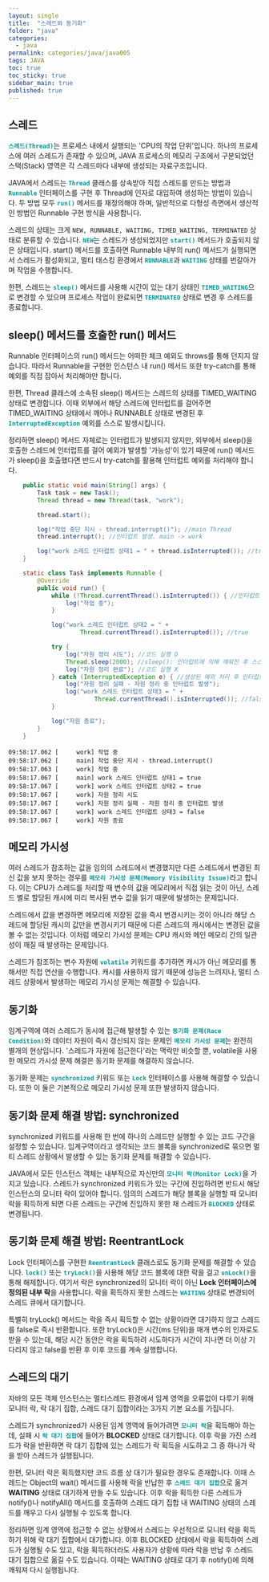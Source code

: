 ```yaml
---
layout: single
title:  "스레드와 동기화"
folder: "java"
categories:
  - java
permalink: categories/java/java005
tags: JAVA
toc: true
toc_sticky: true
sidebar_main: true
published: true
---
```


## 스레드
<span style="color: rgb(3, 150, 150); font-weight: bold;">`스레드(Thread)`</span>는 프로세스 내에서 실행되는 \'CPU의 작업 단위\'입니다. 하나의 프로세스에 여러 스레드가 존재할 수 있으며, JAVA 프로세스의 메모리 구조에서 구분되었던 스택(Stack) 영역은 각 스레드마다 내부에 생성되는 자료구조입니다.

JAVA에서 스레드는 <span style="color: rgb(3, 150, 150); font-weight: bold;">`Thread`</span> 클래스를 상속받아 직접 스레드를 만드는 방법과 <span style="color: rgb(3, 150, 150); font-weight: bold;">`Runnable`</span> 인터페이스를 구현 후 Thread에 인자로 대입하여 생성하는 방법이 있습니다. 두 방법 모두 <span style="color: rgb(3, 150, 150); font-weight: bold;">`run()`</span> 메서드를 재정의해야 하며, 일반적으로 다형성 측면에서 생산적인 방법인 Runnable 구현 방식을 사용합니다.

스레드의 상태는 크게 `NEW, RUNNABLE, WAITING, TIMED_WAITING, TERMINATED` 상태로 분류할 수 있습니다. <span style="color: rgb(3, 150, 150); font-weight: bold;">`NEW`</span>는 스레드가 생성되었지만 <span style="color: rgb(3, 150, 150); font-weight: bold;">`start()`</span> 메서드가 호출되지 않은 상태입니다. start() 메서드를 호출하면 Runnable 내부의 run() 메서드가 실행되면서 스레드가 활성화되고, 멀티 태스킹 환경에서 <span style="color: rgb(3, 150, 150); font-weight: bold;">`RUNNABLE`</span>과 <span style="color: rgb(3, 150, 150); font-weight: bold;">`WAITING`</span> 상태를 번갈아가며 작업을 수행합니다.

한편, 스레드는 <span style="color: rgb(3, 150, 150); font-weight: bold;">`sleep()`</span> 메서드를 사용해 시간이 있는 대기 상태인 <span style="color: rgb(3, 150, 150); font-weight: bold;">`TIMED_WAITING`</span>으로 변경할 수 있으며 프로세스 작업이 완료되면 <span style="color: rgb(3, 150, 150); font-weight: bold;">`TERMINATED`</span> 상태로 변경 후 스레드를 종료합니다.

## sleep() 메서드를 호출한 run() 메서드
Runnable 인터페이스의 run() 메서드는 어떠한 체크 예외도 throws를 통해 던지지 않습니다. 따라서 Runnable을 구현한 인스턴스 내 run() 메서드 또한 try-catch를 통해 예외를 직접 잡아서 처리해야만 합니다.

한편, Thread 클래스에 소속된 sleep() 메서드는 스레드의 상태를 TIMED_WAITING 상태로 변경합니다. 이때 외부에서 해당 스레드에 인터럽트를 걸어주면 TIMED_WAITING 상태에서 깨어나 RUNNABLE 상태로 변경된 후 <span style="color: rgb(3, 150, 150); font-weight: bold;">`InterruptedException`</span> 예외를 스스로 발생시킵니다.

정리하면 sleep() 메서드 자체로는 인터럽트가 발생되지 않지만, 외부에서 sleep()을 호출한 스레드에 인터럽트를 걸어 예외가 발생할 \'가능성\'이 있기 때문에 run() 메서드가 sleep()을 호출했다면 반드시 try-catch를 활용해 인터럽트 예외를 처리해야 합니다.

```java
    public static void main(String[] args) {
        Task task = new Task();
        Thread thread = new Thread(task, "work");

        thread.start();

        log("작업 중단 지시 - thread.interrupt()"); //main Thread
        thread.interrupt(); //인터럽트 발생. main -> work

        log("work 스레드 인터럽트 상태1 = " + thread.isInterrupted()); //true
    }

    static class Task implements Runnable {
        @Override
        public void run() {
            while (!Thread.currentThread().isInterrupted()) { //인터럽트 상태 변경 X
                log("작업 중");
            }

            log("work 스레드 인터럽트 상태2 = " + 
                    Thread.currentThread().isInterrupted()); //true

            try {
                log("자원 정리 시도"); //코드 실행 O
                Thread.sleep(2000); //sleep(): 인터럽트에 의해 깨워진 후 스스로 예외 생성
                log("자원 정리 완료"); //코드 실행 X
            } catch (InterruptedException e) { //생성된 예외 처리 후 인터럽트 상태 변경
                log("자원 정리 실패 - 자원 정리 중 인터럽트 발생");
                log("work 스레드 인터럽트 상태3 = " +
                        Thread.currentThread().isInterrupted()); //false
            }

            log("자원 종료");
        }
    }
```
```
09:58:17.062 [     work] 작업 중
09:58:17.062 [     main] 작업 중단 지시 - thread.interrupt()
09:58:17.063 [     work] 작업 중
09:58:17.067 [     main] work 스레드 인터럽트 상태1 = true
09:58:17.067 [     work] work 스레드 인터럽트 상태2 = true
09:58:17.067 [     work] 자원 정리 시도
09:58:17.067 [     work] 자원 정리 실패 - 자원 정리 중 인터럽트 발생
09:58:17.067 [     work] work 스레드 인터럽트 상태3 = false
09:58:17.067 [     work] 자원 종료
```

## 메모리 가시성
여러 스레드가 참조하는 값을 임의의 스레드에서 변경했지만 다른 스레드에서 변경된 최신 값을 보지 못하는 경우를 <span style="color: rgb(3, 150, 150); font-weight: bold;">`메모리 가시성 문제(Memory Visibility Issue)`</span>라고 합니다. 이는 CPU가 스레드를 처리할 때 변수의 값을 메모리에서 직접 읽는 것이 아닌, 스레드 별로 할당된 캐시에 미리 복사된 변수 값을 읽기 때문에 발생하는 문제입니다.

스레드에서 값을 변경하면 메모리에 저장된 값을 즉시 변경시키는 것이 아니라 해당 스레드에 할당된 캐시의 값만을 변경시키기 때문에 다른 스레드의 캐시에서는 변경된 값을 볼 수 없는 것입니다. 이처럼 메모리 가시성 문제는 CPU 캐시와 메인 메모리 간의 일관성이 깨질 때 발생하는 문제입니다.

스레드가 참조하는 변수 자원에 <span style="color: rgb(3, 150, 150); font-weight: bold;">`volatile`</span> 키워드를 추가하면 캐시가 아닌 메모리를 통해서만 직접 연산을 수행합니다. 캐시를 사용하지 않기 때문에 성능은 느려지나, 멀티 스레드 상황에서 발생하는 메모리 가시성 문제는 해결할 수 있습니다.

## 동기화
임계구역에 여러 스레드가 동시에 접근해 발생할 수 있는 <span style="color: rgb(3, 150, 150); font-weight: bold;">`동기화 문제(Race Condition)`</span>와 데이터 자원이 즉시 갱신되지 않는 문제인 <span style="color: rgb(3, 150, 150); font-weight: bold;">`메모리 가시성 문제`</span>는 완전히 별개의 현상입니다. \'스레드가 자원에 접근한다\'라는 맥락만 비슷할 뿐, volatile을 사용한 메모리 가시성 문제 해결은 동기화 문제를 해결하지 않습니다.

동기화 문제는 <span style="color: rgb(3, 150, 150); font-weight: bold;">`synchronized`</span> 키워드 또는 <span style="color: rgb(3, 150, 150); font-weight: bold;">`Lock`</span> 인터페이스를 사용해 해결할 수 있습니다. 또한 이 둘은 기본적으로 메모리 가시성 문제 또한 발생하지 않습니다.

## 동기화 문제 해결 방법: synchronized
synchronized 키워드를 사용해 한 번에 하나의 스레드만 실행할 수 있는 코드 구간을 설정할 수 있습니다. 임계구역이라고 생각되는 코드 블록을 synchronized로 묶으면 멀티 스레드 상황에서 발생할 수 있는 동기화 문제를 해결할 수 있습니다.

JAVA에서 모든 인스턴스 객체는 내부적으로 자신만의 <span style="color: rgb(3, 150, 150); font-weight: bold;">`모니터 락(Monitor Lock)`</span>을 가지고 있습니다. 스레드가 synchronized 키워드가 있는 구간에 진입하려면 반드시 해당 인스턴스의 모니터 락이 있어야 합니다. 임의의 스레드가 해당 블록을 실행할 때 모니터 락을 획득하게 되면 다른 스레드는 구간에 진입하지 못한 채 스레드가 <span style="color: rgb(3, 150, 150); font-weight: bold;">`BLOCKED`</span> 상태로 변경됩니다.

## 동기화 문제 해결 방법: ReentrantLock
Lock 인터페이스를 구현한 <span style="color: rgb(3, 150, 150); font-weight: bold;">`ReentrantLock`</span> 클래스로도 동기화 문제를 해결할 수 있습니다. <span style="color: rgb(3, 150, 150); font-weight: bold;">`lock()`</span> 또는 <span style="color: rgb(3, 150, 150); font-weight: bold;">`tryLock()`</span>을 사용해 해당 코드 블록에 대한 락을 걸고 <span style="color: rgb(3, 150, 150); font-weight: bold;">`unLock()`</span>을 통해 해제합니다. 여기서 락은 synchronized의 모니터 락이 아닌 **Lock 인터페이스에 정의된 내부 락**을 사용합니다. 락을 획득하지 못한 스레드는 <span style="color: rgb(3, 150, 150); font-weight: bold;">`WAITING`</span> 상태로 변경되어 스레드 큐에서 대기합니다.

특별히 tryLock() 메서드는 락을 즉시 획득할 수 없는 상황이라면 대기하지 않고 스레드를 false로 즉시 반환합니다. 또한 tryLock()은 시간(ms 단위)을 매개 변수의 인자로도 받을 수 있는데, 해당 시간 동안은 락을 획득하려 시도하다가 시간이 지나면 더 이상 기다리지 않고 false를 반환 후 이후 코드를 계속 실행합니다.

## 스레드의 대기
자바의 모든 객체 인스턴스는 멀티스레드 환경에서 임계 영역을 오류없이 다루기 위해 모니터 락, 락 대기 집합, 스레드 대기 집합이라는 3가지 기본 요소를 가집니다.

스레드가 synchronized가 사용된 임계 영역에 들어가려면 <span style="color: rgb(3, 150, 150); font-weight: bold;">`모니터 락`</span>을 획득해야 하는데, 실패 시 <span style="color: rgb(3, 150, 150); font-weight: bold;">`락 대기 집합`</span>에 들어가 **BLOCKED** 상태로 대기합니다. 이후 락을 가진 스레드가 락을 반환하면 락 대기 집합에 있는 스레드가 락 획득을 시도하고 그 중 하나가 락을 받아 스레드가 실행됩니다.

한편, 모니터 락은 획득했지만 코드 흐름 상 대기가 필요한 경우도 존재합니다. 이때 스레드는 Object의 wait() 메서드를 사용해 락을 반납한 후 <span style="color: rgb(3, 150, 150); font-weight: bold;">`스레드 대기 집합`</span>으로 옮겨 **WAITING** 상태로 대기하게 만들 수도 있습니다. 이후 락을 획득한 다른 스레드가 notify()나 notifyAll() 메서드를 호출하여 스레드 대기 집합 내 WAITING 상태의 스레드를 깨우고 다시 실행될 수 있도록 합니다.

정리하면 임계 영역에 접근할 수 없는 상황에서 스레드는 우선적으로 모니터 락을 획득하기 위해 락 대기 집합에서 대기합니다. 이후 BLOCKED 상태에서 락을 획득하여 스레드가 실행될 수도 있고, 락을 획득하더라도 사용자가 상황에 따라 락을 반납 후 스레드 대기 집합으로 옮길 수도 있습니다. 이때는 WAITING 상태로 대기 후 notify()에 의해 깨워져 다시 실행됩니다.